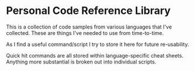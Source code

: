 # Personal Code Reference Library
This is a collection of code samples from various languages that I've collected. These are things I've needed to use from time-to-time.

As I find a useful command/script I try to store it here for future re-usability.

Quick hit commands are all stored within language-specific cheat sheets. Anything more substantial is broken out into individual scripts.

